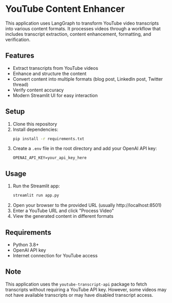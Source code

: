# YouTube Content Enhancer

This application uses LangGraph to transform YouTube video transcripts into various content formats. It processes videos through a workflow that includes transcript extraction, content enhancement, formatting, and verification.

## Features

- Extract transcripts from YouTube videos
- Enhance and structure the content
- Convert content into multiple formats (blog post, LinkedIn post, Twitter thread)
- Verify content accuracy
- Modern Streamlit UI for easy interaction

## Setup

1. Clone this repository
2. Install dependencies:
   ```bash
   pip install -r requirements.txt
   ```
3. Create a `.env` file in the root directory and add your OpenAI API key:
   ```
   OPENAI_API_KEY=your_api_key_here
   ```

## Usage

1. Run the Streamlit app:
   ```bash
   streamlit run app.py
   ```
2. Open your browser to the provided URL (usually http://localhost:8501)
3. Enter a YouTube URL and click "Process Video"
4. View the generated content in different formats

## Requirements

- Python 3.8+
- OpenAI API key
- Internet connection for YouTube access

## Note

This application uses the `youtube-transcript-api` package to fetch transcripts without requiring a YouTube API key. However, some videos may not have available transcripts or may have disabled transcript access. 
